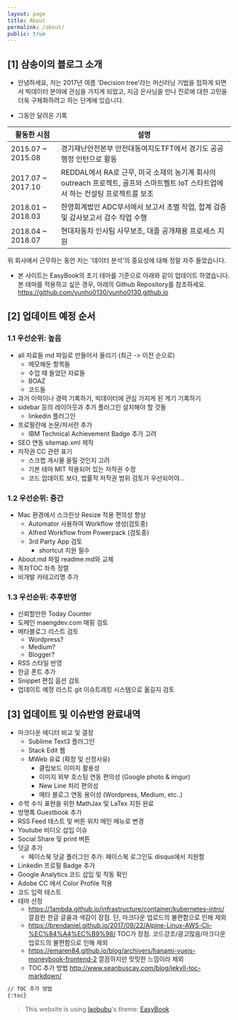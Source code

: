```yaml
---
layout: page
title: About
permalink: /about/
public: true
---
```


## [1] 삼송이의 블로그 소개 

* 안녕하세요, 저는 2017년 여름 'Decision tree'라는 머신러닝 기법을 접하게 되면서 빅데이터 분야에 관심을 가지게 되었고, 지금 은사님을 만나 진로에 대한 고민을 더욱 구체화하려고 하는 단계에 있습니다.
 
* 그동안 달려온 기록

활동한 시점     | 설명
-------- | ----
2015.07 ~ 2015.08 | 경기재난안전본부 안전대동여지도TFT에서 경기도 공공 행정 인턴으로 활동
2017.07 ~ 2017.10 | REDDAL에서 RA로 근무, 미국 소재의 농기계 회사의 outreach 프로젝트, 골프와 스마트벨트 IoT 스타트업에서 하는 컨설팅 프로젝트를 보조
2018.01 ~ 2018.03 | 한영회계법인 ADC부서에서 보고서 초벌 작업, 합계 검증 및 감사보고서 검수 작업 수행
2018.04 ~ 2018.07 | 현대자동차 인사팀 사무보조, 대졸 공개채용 프로세스 지원

위 회사에서 근무하는 동안 저는 '데이터 분석'의 중요성에 대해 정말 자주 들었습니다.

* 본 사이트는 EasyBook의 초기 테마를 기준으로 아래와 같이 업데이트 하였습니다. 본 테마를 적용하고 싶은 경우, 아래의 Github Repository를 참조하세요. 
<https://github.com/yunho0130/yunho0130.github.io>

## [2] 업데이트 예정 순서

### 1.1 우선순위: 높음
* all 자료들 md 파일로 만들어서 올리기 (최근 -> 이전 순으로)
    - 메모해둔 항목들
    - 수업 때 들었던 자료들
    - BOAZ
    - 코드들
* 과거 이력이나 경력 기록하기, 빅데이터에 관심 가지게 된 계기 기록하기
* sidebar 등의 레이아웃과 추가 플러그인 설치해야 할 것들
    - linkedin 플러그인
* 프로필란에 논문/저서란 추가
    - IBM Technical Achievement Badge 추가 고려 
* SEO 연동 sitemap.xml 제작 
* 저작권 CC 관련 표기 
    - 스크랩 게시물 올릴 것인지 고려
    - 기본 테마 MIT 적용되어 있는 저작권 수정
    - 코드 업데이트 보다, 법률적 저작권 범위 검토가 우선되어야...

### 1.2 우선순위: 중간
* Mac 환경에서 스크린샷 Resize 적용 편의성 향상 
    - Automator 사용하여 Workflow 생성(검토중) 
    - Alfred Workflow from Powerpack (검토중) 
    - 3rd Party App 검토 
        - shortcut 지원 필수
* About.md 파일 readme.md와 교체
* 목차TOC 좌측 정렬
* 비개발 카테고리명 추가

### 1.3 우선순위: 추후반영
* 신뢰할만한 Today Counter
* 도메인 maengdev.com 매핑 검토
* 메타블로그 리스트 검토 
    - Wordpress?  
    - Medium?
    - Blogger?
* RSS 스타일 반영
* 한글 폰트 추가
* Snippet 편집 옵션 검토
* 업데이트 예정 리스트 git 이슈트래킹 시스템으로 옮길지 검토

## [3] 업데이트 및 이슈반영 완료내역
* 마크다운 에디터 비교 및 결정
    - Sublime Text3 플러그인 
    - Stack Edit 웹
    - MWeb 유료 (확정 및 선정사유)
        - 클립보드 이미지 활용성
        - 이미지 외부 호스팅 연동 편의성 (Google photo & imgur) 
        - New Line 처리 편의성 
        - 메타 블로그 연동 용이성 (Wordpress, Medium, etc..) 
* 수학 수식 표현을 위한 MathJax 및 LaTex 지원 완료
* 방명록 Guestbook 추가
* RSS Feed 테스트 및 버튼 위치 메인 메뉴로 변경
* Youtube 비디오 삽입 이슈
* Social Share 및 print 버튼 
* 덧글 추가
    - 페이스북 덧글 플러그인 추가: 페이스북 로그인도 disqus에서 지원함 
* Linkedin 프로필 Badge 추가
* Google Analytics 코드 삽입 및 작동 확인
* Adobe CC 에서 Color Profile 적용
* 코드 입력 테스트
* 테마 선정 
    - https://1ambda.github.io/infrastructure/container/kubernetes-intro/ 깔끔한 한글 글꼴과 색감이 장점. 단, 마크다운 업로드의 불편함으로 인해 제외
    - https://brendaniel.github.io/2017/09/22/Alpine-Linux-AWS-Cli-%EC%84%A4%EC%B9%98/ TOC가 장점. 코드강조/광고많음/마크다운 업로드의 불편함으로 인해 제외
    - https://emaren84.github.io/blog/archivers/hanami-vuejs-moneybook-frontend-2 깔끔하지만 밋밋한 느낌이라 제외 
    - TOC 추가 방법 
http://www.seanbuscay.com/blog/jekyll-toc-markdown/

```Markdown
// TOC 추가 방법
{:toc}
```

> This website is using [laobubu](http://laobubu.net)'s theme: [EasyBook](https://github.com/laobubu/jekyll-theme-EasyBook)


